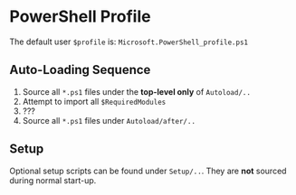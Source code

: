 # PowerShell Profile
The default user `$profile` is: `Microsoft.PowerShell_profile.ps1`

## Auto-Loading Sequence
1. Source all `*.ps1` files under the __top-level only__ of `Autoload/..`
2. Attempt to import all `$RequiredModules`
3. ???
4. Source all `*.ps1` files under `Autoload/after/..`


## Setup
Optional setup scripts can be found under `Setup/..`.
They are __not__ sourced during normal start-up.
